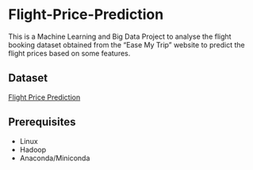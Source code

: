 # Flight-Price-Prediction
This is a Machine Learning and Big Data Project to analyse the flight booking dataset obtained from the “Ease My Trip” website to predict the flight prices based on some features. 

## Dataset
[Flight Price Prediction](https://www.kaggle.com/datasets/shubhambathwal/flight-price-prediction)

## Prerequisites
- Linux
- Hadoop
- Anaconda/Miniconda

